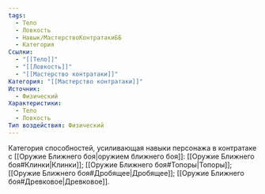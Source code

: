 ```yaml
---
tags:
  - Тело
  - Ловкость
  - Навык/МастерствоКонтратакиББ
  - Категория
Ссылки:
  - "[[Тело]]"
  - "[[Ловкость]]"
  - "[[Мастерство контратаки]]"
Категория: "[[Мастерство контратаки]]"
Источник:
  - Физический
Характеристики:
  - Тело
  - Ловкость
Тип воздействия: Физический
---
```

Категория способностей, усиливающая навыки персонажа в контратаке с [[Оружие Ближнего боя|оружием ближнего боя]]: [[Оружие Ближнего боя#Клинки|Клинки]]; [[Оружие Ближнего боя#Топоры|Топоры]]; [[Оружие Ближнего боя#Дробящее|Дробящее]]; [[Оружие Ближнего боя#Древковое|Древковое]]. 